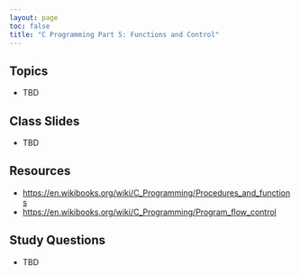 ```yaml
---
layout: page
toc: false
title: "C Programming Part 5: Functions and Control"
---
```


## Topics
* TBD

## Class Slides
* TBD

## Resources
* <https://en.wikibooks.org/wiki/C_Programming/Procedures_and_functions>
* <https://en.wikibooks.org/wiki/C_Programming/Program_flow_control>

## Study Questions
* TBD